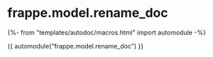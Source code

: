 # frappe.model.rename_doc

{%- from "templates/autodoc/macros.html" import automodule -%}

{{ automodule("frappe.model.rename_doc") }}
